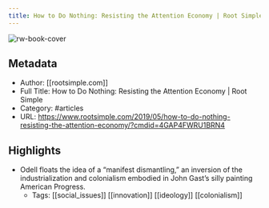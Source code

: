 ```yaml
---
title: How to Do Nothing: Resisting the Attention Economy | Root Simple
---
```

![rw-book-cover](https://readwise-assets.s3.amazonaws.com/static/images/article1.be68295a7e40.png)

## Metadata
- Author: [[rootsimple.com]]
- Full Title: How to Do Nothing: Resisting the Attention Economy | Root Simple
- Category: #articles
- URL: https://www.rootsimple.com/2019/05/how-to-do-nothing-resisting-the-attention-economy/?cmdid=4GAP4FWRU1BRN4

## Highlights
- Odell floats the idea of a “manifest dismantling,” an inversion of the industrialization and colonialism embodied in John Gast’s silly painting American Progress.
    - Tags: [[social_issues]] [[innovation]] [[ideology]] [[colonialism]] 
